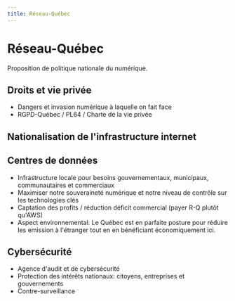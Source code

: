 ```yaml
---
title: Réseau-Québec
---
```


# Réseau-Québec
Proposition de politique nationale du numérique.

## Droits et vie privée
- Dangers et invasion numérique à laquelle on fait face
- RGPD-Québec / PL64 / Charte de la vie privée

## Nationalisation de l'infrastructure internet


## Centres de données
- Infrastructure locale pour besoins gouvernementaux, municipaux, communautaires et commerciaux
- Maximiser notre souveraineté numérique et notre niveau de contrôle sur les technologies clés
- Captation des profits / réduction déficit commercial (payer R-Q plutôt qu'AWS)
- Aspect environnemental. Le Québec est en parfaite posture pour réduire les emission à l'étranger tout en en bénéficiant économiquement ici. 

## Cybersécurité
- Agence d'audit et de cybersécurité
- Protection des intérêts nationaux: citoyens, entreprises et gouvernements
- Contre-surveillance

